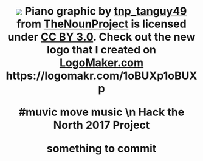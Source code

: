 <h1 align = "center">
<img src="http://www198.lunapic.com/editor/working/150555764556733?978257898>"
</h1>
Piano graphic by <a href="https://thenounproject.com/tanguy49">tnp_tanguy49</a> from <a href="https://thenounproject.com/">TheNounProject</a> is licensed under <a href="http://creativecommons.org/licenses/by/3.0/" title="Creative Commons BY 3.0">CC BY 3.0</a>. Check out the new logo that I created on <a href="http://logomakr.com" title="Logo Maker">LogoMaker.com</a> https://logomakr.com/1oBUXp1oBUXp

#muvic
move music \n
Hack the North 2017 Project

something to commit
